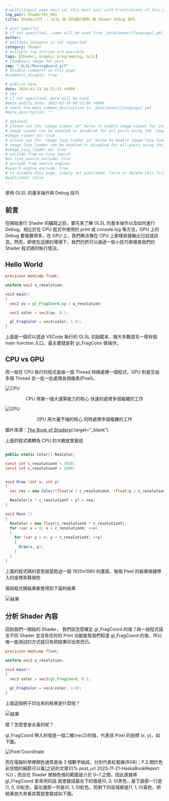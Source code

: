 ```yaml
---
# multilingual page pair id, this must pair with translations of this page. (This name must be unique)
lng_pair: Shader101_001
title: Shader入門 -- GLSL 與 GPU運行原則 與 Shader Debug 技巧

# post specific
# if not specified, .name will be used from _data/owner/[language].yml
author:
# multiple category is not supported
category: Shader
# multiple tag entries are possible
tags: [Shader, Graphic programming, GLSL]
# thumbnail image for post
img: ":GLSL/MovingBoard.gif"
# disable comments on this page
#comments_disable: true

# publish date
date: 2024-03-21 16:52:31 +0800
# seo
# if not specified, date will be used.
#meta_modify_date: 2022-02-10 08:11:06 +0900
# check the meta_common_description in _data/owner/[language].yml
#meta_description: ""

# optional
# please use the "image_viewer_on" below to enable image viewer for individual pages or posts (_posts/ or [language]/_posts folders).
# image viewer can be enabled or disabled for all posts using the "image_viewer_posts: true" setting in _data/conf/main.yml.
#image_viewer_on: true
# please use the "image_lazy_loader_on" below to enable image lazy loader for individual pages or posts (_posts/ or [language]/_posts folders).
# image lazy loader can be enabled or disabled for all posts using the "image_lazy_loader_posts: true" setting in _data/conf/main.yml.
#image_lazy_loader_on: true
# exclude from on site search
#on_site_search_exclude: true
# exclude from search engines
#search_engine_exclude: true
# to disable this page, simply set published: false or delete this file
#published: false
---
```


<!-- outline-start -->

使用 GLSL 的基本操作與 Debug 技巧

<!-- outline-end -->

## 前言

在開始進行 Shader 的編寫之前，要先來了解 GLSL 的基本操作以及如何進行 Debug。相比於在 CPU 程式中使用的 print 或 console.log 等方法，GPU 上的 Debug 要複雜得多。在 GPU 上，我們無法像在 CPU 上那樣直接輸出日誌或訊息。然而，即使在這樣的環境下，我們仍然可以通過一些小技巧來檢查我們的 Shader 程式碼的執行情況。

## Hello World

```GLSL
precision mediump float;

uniform vec2 u_resolution;

void main()
{
  vec2 uv = gl_FragCoord.xy / u_resolution;

  vec3 color = vec3(uv, 0.);

  gl_FragColor = vec4(color, 1.0);
}
```

上面是一個可以透過 VSCode 執行的 GLSL 初始範本，跟大多數語言一樣有個 main function 入口，最主要就是對 gl_FragColor 做操作。

## CPU vs GPU

而一般在 CPU 執行的程式是由一個 Thread 持續處裡一個程式，GPU 則是交由多個 Thread 去一批一批處理各個像素(Pixel)。

![CPU](:GLSL/cpu_pipe.jpeg)

<div align="center">CPU 用單一強大運算能力的核心 快速的處裡多個複雜的工作</div>

![GPU](:GLSL/gpu_pipe.jpeg)

<div align="center">GPU 用大量不強的核心 同時處裡多個複雜的工作</div>

圖片來源：[The Book of Shaders](https://thebookofshaders.com/01/){:target="\_blank"}

上面的程式碼轉為 CPU 的大概就會變成

```C#

public static Color[] ResColor;

const int c_resolutionX = 1920;
const int c_resolutionY = 1080;


void Draw (int x, int y)
{
  var res = new Color((float)x / c_resolutionX, (float)y / c_resolutionY, 0f);

  ResColor[x * c_resolutionY + y] = res;
}

void Main ()
{
  ResColor = new float[c_resolutionX * c_resolutionY];
  for (var x = 0; x < c_resolutionX; ++x)
  {
    for (var y = 0; y < c_resolutionY; ++y)
    {
      Draw(x, y);
    }
  }
}

```

上面的程式碼的意思就是跑過一個 1920x1080 的畫面，每個 Pixel 的結果根據帶入的座標來算顏色

兩段程式碼結果都會得到下面的結果

![結果](:GLSL/SimpleGLSL.png)

## 分析 Shader 內容

回到我們一開始的 Shader， 我們該怎麼確定 gl_FragCoord 的值？與一般程式語言不同 Shader 並沒有任何的 Print 功能能幫我們知道 gl_FragCoord 的值，所以唯一能測試的方式就只有把結果印出來而已。

```GLSL
precision mediump float;

uniform vec2 u_resolution;

void main()
{
  vec3 color = vec3(gl_FragCoord, 0.);

  gl_FragColor = vec4(color, 1.0);
}
```

上面這個例子印出來的結果是什麼呢？

![結果](:GLSL/TestShader001.png)

嗯？怎麼會是全黃的呢？

gl_FragCoord 帶入的值是一個二維(vec2)的值，代表該 Pixel 的座標 (x, y)，如下圖。

![Pixel Coordinate](:GLSL/PixelGridText.png)

而在電腦科學裡顏色通常是由 3 個數字組成，分別代表紅藍綠(RGB)；P.S.關於色彩空間的細節可以看[之前的文章]({% post_url 2023-11-21-HaskaBookReport %})；而且在 Shader 裡顏色值的範圍是介於 0~1 之間，因此直接將 gl_FragCoord 拿來用的話
就會變成最左下的值是(0, 0, 0)黑色，最下面那一行是(1, 0, 0)紅色，最左邊那一列是(0, 1, 0)紅色，而剩下的區域都是(1, 1, 0)黃色，把結果放大來看其實就會變成如下圖。
